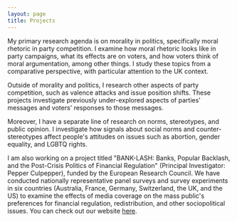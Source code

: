 ```yaml
---
layout: page
title: Projects
---
```


My primary research agenda is on morality in politics, specifically moral rhetoric in party competition. I examine how moral rhetoric looks like in party campaigns, what its effects are on voters, and how voters think of moral argumentation, among other things. I study these topics from a comparative perspective, with particular attention to the UK context.

Outside of morality and politics, I research other aspects of party competition, such as valence attacks and issue position shifts. These projects investigate previously under-explored aspects of parties' messages and voters' responses to those messages. 

Moreover, I have a separate line of research on norms, stereotypes, and public opinion. I investigate how signals about social norms and counter-stereotypes affect people's attitudes on issues such as abortion, gender equality, and LGBTQ rights.

I am also working on a project titled "BANK-LASH: Banks, Popular Backlash, and the Post-Crisis Politics of Financial Regulation" (Principal Investigator: Pepper Culpepper), funded by the European Research Council. We have conducted nationally representative panel surveys and survey experiments in six countries (Australia, France, Germany, Switzerland, the UK, and the US) to examine the effects of media coverage on the mass public's preferences for financial regulation, redistribution, and other sociopolitical issues. You can check out our website [here](https://banklash.web.ox.ac.uk).
